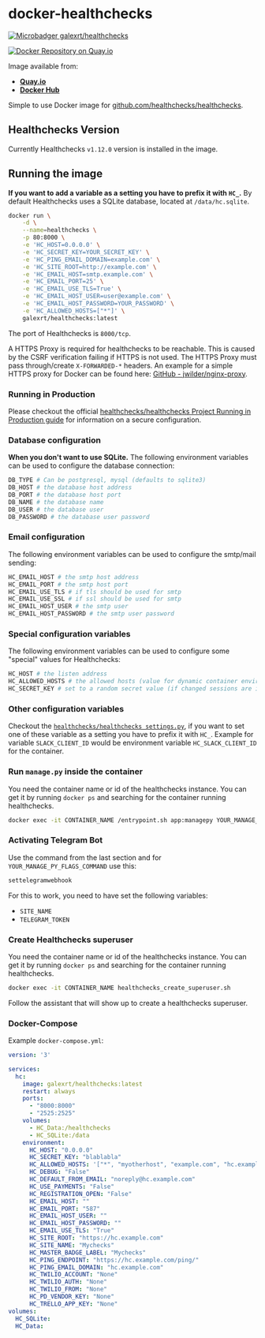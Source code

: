 # docker-healthchecks

[![Microbadger galexrt/healthchecks](https://images.microbadger.com/badges/image/galexrt/healthchecks.svg)](https://microbadger.com/images/galexrt/healthchecks "Get your own image badge on microbadger.com")

[![Docker Repository on Quay.io](https://quay.io/repository/galexrt/healthchecks/status "Docker Repository on Quay.io")](https://quay.io/repository/galexrt/healthchecks)

Image available from:

* [**Quay.io**](https://quay.io/repository/galexrt/healthchecks)
* [**Docker Hub**](https://hub.docker.com/r/galexrt/healthchecks)

Simple to use Docker image for [github.com/healthchecks/healthchecks](https://github.com/healthchecks/healthchecks).

## Healthchecks Version

Currently Healthchecks `v1.12.0` version is installed in the image.

## Running the image

**If you want to add a variable as a setting you have to prefix it with `HC_`.**
By default Healthchecks uses a SQLite database, located at `/data/hc.sqlite`.

```bash
docker run \
    -d \
    --name=healthchecks \
    -p 80:8000 \
    -e 'HC_HOST=0.0.0.0' \
    -e 'HC_SECRET_KEY=YOUR_SECRET_KEY' \
    -e 'HC_PING_EMAIL_DOMAIN=example.com' \
    -e 'HC_SITE_ROOT=http://example.com' \
    -e 'HC_EMAIL_HOST=smtp.example.com' \
    -e 'HC_EMAIL_PORT=25' \
    -e 'HC_EMAIL_USE_TLS=True' \
    -e 'HC_EMAIL_HOST_USER=user@example.com' \
    -e 'HC_EMAIL_HOST_PASSWORD=YOUR_PASSWORD' \
    -e 'HC_ALLOWED_HOSTS=["*"]' \
    galexrt/healthchecks:latest
```

The port of Healthchecks is `8000/tcp`.

A HTTPS Proxy is required for healthchecks to be reachable.
This is caused by the CSRF verification failing if HTTPS is not used.
The HTTPS Proxy must pass through/create `X-FORWARDED-*` headers.
An example for a simple HTTPS proxy for Docker can be found here: [GitHub - jwilder/nginx-proxy](https://github.com/jwilder/nginx-proxy).

### Running in Production

Please checkout the official [healthchecks/healthchecks Project Running in Production guide](https://github.com/healthchecks/healthchecks#running-in-production) for information on a secure configuration.

### Database configuration

**When you don't want to use SQLite.**
The following environment variables can be used to configure the database connection:

```bash
DB_TYPE # Can be postgresql, mysql (defaults to sqlite3)
DB_HOST # the database host address
DB_PORT # the database host port
DB_NAME # the database name
DB_USER # the database user
DB_PASSWORD # the database user password
```

### Email configuration

The following environment variables can be used to configure the smtp/mail sending:
```bash
HC_EMAIL_HOST # the smtp host address
HC_EMAIL_PORT # the smtp host port
HC_EMAIL_USE_TLS # if tls should be used for smtp
HC_EMAIL_USE_SSL # if ssl should be used for smtp
HC_EMAIL_HOST_USER # the smtp user
HC_EMAIL_HOST_PASSWORD # the smtp user password
```

### Special configuration variables

The following environment variables can be used to configure some "special" values for Healthchecks:

```bash
HC_HOST # the listen address
HC_ALLOWED_HOSTS # the allowed hosts (value for dynamic container environment is `["*"]`)
HC_SECRET_KEY # set to a random secret value (if changed sessions are invalidated)
```

### Other configuration variables

Checkout the [`healthchecks/healthchecks settings.py`](https://github.com/healthchecks/healthchecks/blob/master/hc/settings.py), if you want to set one of these variable as a setting you have to prefix it with `HC_`.
Example for variable `SLACK_CLIENT_ID` would be environment variable `HC_SLACK_CLIENT_ID` for the container.

### Run `manage.py` inside the container

You need the container name or id of the healthchecks instance. You can get it by running `docker ps` and searching for the container running healthchecks.

```bash
docker exec -it CONTAINER_NAME /entrypoint.sh app:managepy YOUR_MANAGE_PY_FLAGS_COMMAND
```

### Activating Telegram Bot

Use the command from the last section and for `YOUR_MANAGE_PY_FLAGS_COMMAND` use this:
```bash
settelegramwebhook
```

For this to work, you need to have set the following variables:

* `SITE_NAME`
* `TELEGRAM_TOKEN`

### Create Healthchecks superuser

You need the container name or id of the healthchecks instance. You can get it by running `docker ps` and searching for the container running healthchecks.

```bash
docker exec -it CONTAINER_NAME healthchecks_create_superuser.sh
```

Follow the assistant that will show up to create a healthchecks superuser.

### Docker-Compose

Example `docker-compose.yml`:

```yaml
version: '3'

services:
  hc:
    image: galexrt/healthchecks:latest
    restart: always
    ports:
      - "8000:8000"
      - "2525:2525"
    volumes:
      - HC_Data:/healthchecks
      - HC_SQLite:/data
    environment:
      HC_HOST: "0.0.0.0"
      HC_SECRET_KEY: "blablabla"
      HC_ALLOWED_HOSTS: '["*", "myotherhost", "example.com", "hc.example.com"]'
      HC_DEBUG: "False"
      HC_DEFAULT_FROM_EMAIL: "noreply@hc.example.com"
      HC_USE_PAYMENTS: "False"
      HC_REGISTRATION_OPEN: "False"
      HC_EMAIL_HOST: ""
      HC_EMAIL_PORT: "587"
      HC_EMAIL_HOST_USER: ""
      HC_EMAIL_HOST_PASSWORD: ""
      HC_EMAIL_USE_TLS: "True"
      HC_SITE_ROOT: "https://hc.example.com"
      HC_SITE_NAME: "Mychecks"
      HC_MASTER_BADGE_LABEL: "Mychecks"
      HC_PING_ENDPOINT: "https://hc.example.com/ping/"
      HC_PING_EMAIL_DOMAIN: "hc.example.com"
      HC_TWILIO_ACCOUNT: "None"
      HC_TWILIO_AUTH: "None"
      HC_TWILIO_FROM: "None"
      HC_PD_VENDOR_KEY: "None"
      HC_TRELLO_APP_KEY: "None"
volumes:
  HC_SQLite:
  HC_Data:
```
